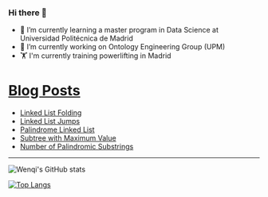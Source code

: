 ### Hi there 👋

- 🌱 I’m currently learning a master program in Data Science at Universidad Politécnica de Madrid
- 🔭 I’m currently working on Ontology Engineering Group (UPM) 
- 🏋️ I'm currently training powerlifting in Madrid

# [Blog Posts](https://www.dev.to/jiangwenqi)
<!-- BLOG-POST-LIST:START -->
- [Linked List Folding](https://dev.to/jiangwenqi/linked-list-folding-2913)
- [Linked List Jumps](https://dev.to/jiangwenqi/linked-list-jumps-k1h)
- [Palindrome Linked List](https://dev.to/jiangwenqi/palindrome-linked-list-2p3b)
- [Subtree with Maximum Value](https://dev.to/jiangwenqi/subtree-with-maximum-value-20nk)
- [Number of Palindromic Substrings](https://dev.to/jiangwenqi/number-of-palindromic-substrings-342n)
<!-- BLOG-POST-LIST:END -->


---

![Wenqi's GitHub stats](https://github-readme-stats.vercel.app/api?username=jiangwenqi&show_icons=true&count_private=true)

[![Top Langs](https://github-readme-stats.vercel.app/api/top-langs/?username=jiangwenqi&layout=compact)](https://github.com/jiangwenqi/github-readme-stats)
